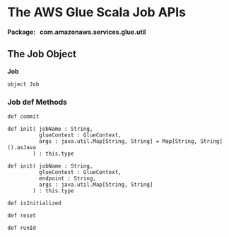 # The AWS Glue Scala Job APIs<a name="glue-etl-scala-apis-glue-util-job"></a>

**Package:   com\.amazonaws\.services\.glue\.util**

## The Job Object<a name="glue-etl-scala-apis-glue-util-job-object"></a>

 **Job**

```
object Job
```

### Job def Methods<a name="glue-etl-scala-apis-glue-util-job-object-defs"></a>

```
def commit
```

```
def init( jobName : String,
          glueContext : GlueContext,
          args : java.util.Map[String, String] = Map[String, String]().asJava
        ) : this.type
```

```
def init( jobName : String,
          glueContext : GlueContext,
          endpoint : String,
          args : java.util.Map[String, String]
        ) : this.type
```

```
def isInitialized
```

```
def reset
```

```
def runId
```